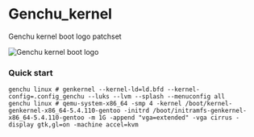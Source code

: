 # Genchu_kernel
Genchu kernel boot logo patchset


![Genchu kernel boot logo](https://dev.gentoo.org/~alicef/genchu/genchu_boot_logo.png)


### Quick start
```
genchu linux # genkernel --kernel-ld=ld.bfd --kernel-config=.config_genchu --luks --lvm --splash --menuconfig all
genchu linux # qemu-system-x86_64 -smp 4 -kernel /boot/kernel-genkernel-x86_64-5.4.110-gentoo -initrd /boot/initramfs-genkernel-x86_64-5.4.110-gentoo -m 1G -append "vga=extended" -vga cirrus -display gtk,gl=on -machine accel=kvm
```

